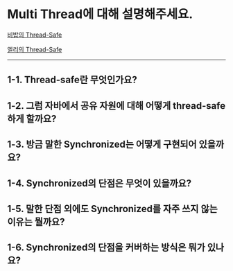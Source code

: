 # Multi Thread에 대해 설명해주세요.

[비밥의 Thread-Safe](bebop.md)



[엘리의 Thread-Safe](elly-thread-safe.md)



---

## 1-1. Thread-safe란 무엇인가요?

## 1-2. 그럼 자바에서 공유 자원에 대해 어떻게 thread-safe 하게 할까요?

## 1-3. 방금 말한 Synchronized는 어떻게 구현되어 있을까요?

## 1-4. Synchronized의 단점은 무엇이 있을까요?

## 1-5. 말한 단점 외에도 Synchronized를 자주 쓰지 않는 이유는 뭘까요?

## 1-6. Synchronized의 단점을 커버하는 방식은 뭐가 있나요?

